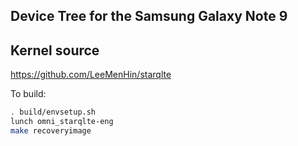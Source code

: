 ## Device Tree for the Samsung Galaxy Note 9 ##

## Kernel source ##
https://github.com/LeeMenHin/starqlte

To build:

```sh
. build/envsetup.sh
lunch omni_starqlte-eng
make recoveryimage
